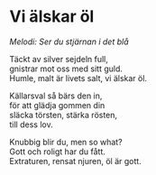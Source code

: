 # Vi älskar öl
*Melodi: Ser du stjärnan i det blå*

Täckt av silver sejdeln full,  
gnistrar mot oss med sitt guld.  
Humle, malt är livets salt, vi älskar öl.  

Källarsval så bärs den in,  
för att glädja gommen din  
släcka törsten, stärka rösten,  
till dess lov.  

Knubbig blir du, men so what?  
Gott och roligt har du fått.  
Extraturen, rensat njuren, öl är gott.  